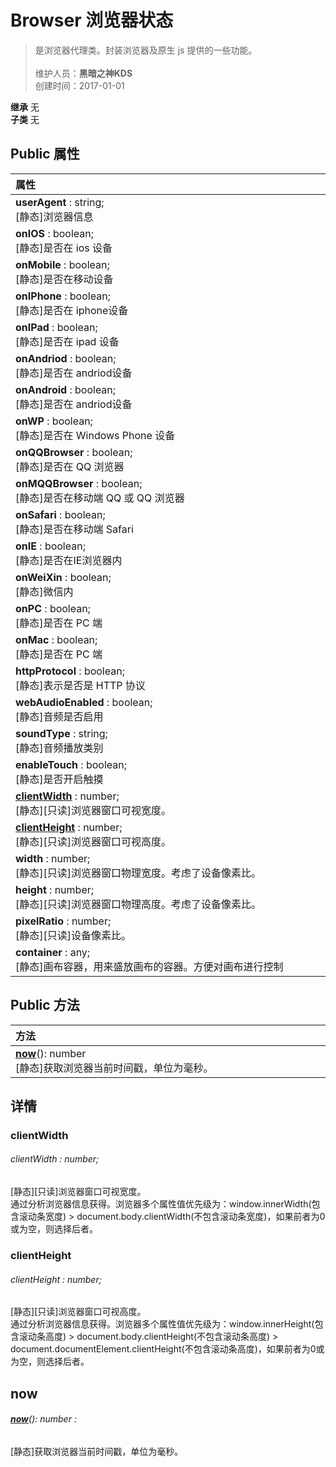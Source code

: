 # Browser 浏览器状态
>是浏览器代理类。封装浏览器及原生 js 提供的一些功能。<br><br>
>维护人员：**黑暗之神KDS**  
>创建时间：2017-01-01

**继承**  无<br>
**子类**  无<br>
## **Public 属性**
|<div style="width:1000px;text-align:left">属性</div>   |
| ---  |
| **userAgent** : string;<br>[静态]浏览器信息  |
| **onIOS** : boolean;<br>[静态]是否在 ios 设备  |
| **onMobile** : boolean;<br>[静态]是否在移动设备  |
| **onIPhone** : boolean;<br>[静态]是否在 iphone设备  |
| **onIPad** : boolean;<br>[静态]是否在 ipad 设备  |
| **onAndriod** : boolean;<br>[静态]是否在 andriod设备  |
| **onAndroid** : boolean;<br>[静态]是否在 andriod设备  |
| **onWP** : boolean;<br>[静态]是否在 Windows Phone 设备  |
| **onQQBrowser** : boolean;<br>[静态]是否在 QQ 浏览器  |
| **onMQQBrowser** : boolean;<br>[静态]是否在移动端 QQ 或 QQ 浏览器  |
| **onSafari** : boolean;<br>[静态]是否在移动端 Safari  |
| **onIE** : boolean;<br>[静态]是否在IE浏览器内  |
| **onWeiXin** : boolean;<br>[静态]微信内  |
| **onPC** : boolean;<br>[静态]是否在 PC 端  |
| **onMac** : boolean;<br>[静态]是否在 PC 端  |
| **httpProtocol** : boolean;<br>[静态]表示是否是 HTTP 协议  |
| **webAudioEnabled** : boolean;<br>[静态]音频是否启用  |
| **soundType** : string;<br>[静态]音频播放类别  |
| **enableTouch** : boolean;<br>[静态]是否开启触摸  |
| **[clientWidth](#clientwidth)** : number;<br>[静态][只读]浏览器窗口可视宽度。  |
| **[clientHeight](#clientheight)** : number;<br>[静态][只读]浏览器窗口可视高度。  |
| **width** : number;<br>[静态][只读]浏览器窗口物理宽度。考虑了设备像素比。  |
| **height** : number;<br>[静态][只读]浏览器窗口物理高度。考虑了设备像素比。  |
| **pixelRatio** : number;<br>[静态][只读]设备像素比。  |
| **container** : any;<br>[静态]画布容器，用来盛放画布的容器。方便对画布进行控制  |

## Public 方法
|<div style="width:1000px;text-align:left" >方法</div>   |
| ---  |
| **[now](#now)**(): number<br>[静态]获取浏览器当前时间戳，单位为毫秒。

## 详情

### clientWidth
###### clientWidth : number;
[静态][只读]浏览器窗口可视宽度。<br>
通过分析浏览器信息获得。浏览器多个属性值优先级为：window.innerWidth(包含滚动条宽度) > document.body.clientWidth(不包含滚动条宽度)，如果前者为0或为空，则选择后者。
### clientHeight
###### clientHeight : number;
[静态][只读]浏览器窗口可视高度。<br>
通过分析浏览器信息获得。浏览器多个属性值优先级为：window.innerHeight(包含滚动条高度) > document.body.clientHeight(不包含滚动条高度) > document.documentElement.clientHeight(不包含滚动条高度)，如果前者为0或为空，则选择后者。


## now
###### **[now](#now)**(): number :
[静态]获取浏览器当前时间戳，单位为毫秒。





